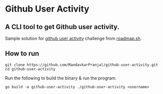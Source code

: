 # Github User Activity

A CLI tool to get Github user activity.
---
Sample solution for [github user activity] challenge from [roadmap.sh].

## How to run

`
git clone https://github.com/MandavkarPranjal/github-user-activity.git
cd github-user-activity
`

Run the following to build the binary & run the program.

`
go build -o github-user-activity
./github-user-activity <username>
`

[github user activity]: https://roadmap.sh/projects/github-user-activity
[roadmap.sh]: https://roadmap.sh

